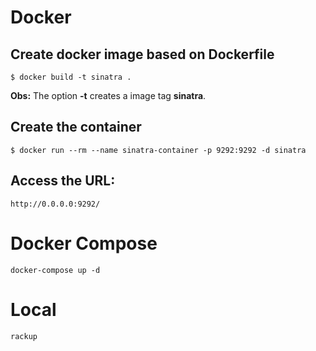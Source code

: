 # Docker
## Create docker image based on Dockerfile

`$ docker build -t sinatra .`  

**Obs:** The option **-t** creates a image tag **sinatra**.  

## Create the container
`$ docker run --rm --name sinatra-container -p 9292:9292 -d sinatra`

## Access the URL:
`http://0.0.0.0:9292/`

# Docker Compose
`docker-compose up -d`

# Local
`rackup`
